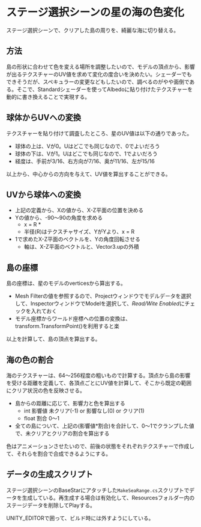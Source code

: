 # ステージ選択シーンの星の海の色変化
ステージ選択シーンで、クリアした島の周りを、綺麗な海に切り替える。

## 方法
島の形状に合わせて色を変える場所を調整したいので、モデルの頂点から、影響が出るテクスチャーのUV値を求めて変化の度合いを決めたい。シェーダーでもできそうだが、スペキュラーの変更などもしたいので、調べるのがやや面倒である。そこで、Standardシェーダーを使ってAlbedoに貼り付けたテクスチャーを動的に書き換えることで実現する。

## 球体からUVへの変換
テクスチャーを貼り付けて調査したところ、星のUV値は以下の通りであった。

- 球体の上は、Vが0。Uはどこでも同じなので、0でよいだろう
- 球体の下は、Vが1。Uはどこでも同じなので、1でよいだろう
- 経度は、手前が3/16、右方向が7/16、奥が11/16、左が15/16

以上から、中心からの方向を与えて、UV値を算出することができる。

## UVから球体への変換
- 上記の定義から、Xの値から、X-Z平面の位置を決める
- Yの値から、-90～90の角度を求める
  - x = R *
  - 半径(R)はテクスチャサイズ、YがYより、x = R
- 1で求めたX-Z平面のベクトルを、Yの角度回転させる
  - 軸は、X-Z平面のベクトルと、Vector3.upの外積

## 島の座標
島の座標は、星のモデルのverticesから算出する。

- Mesh Filterの値を参照するので、Projectウィンドウでモデルデータを選択して、InspectorウィンドウでModelを選択して、*Read/Wite Enabled*にチェックを入れておく
- モデル座標からワールド座標への位置の変換は、transform.TransformPoint()を利用すると楽

以上を計算して、島の頂点を算出する。

## 海の色の割合
海のテクスチャーは、64～256程度の粗いもので計算する。頂点から島の影響を受ける距離を定義して、各頂点ごとにUV値を計算して、そこから既定の範囲にクリア状況の色を反映させる。

- 島からの距離に応じて、影響力と色を算出する
  - int 影響値 未クリア(-1) or 影響なし(0) or クリア(1)
  - float 割合 0～1
- 全ての島について、上記の(影響値*割合)を合計して、0～1でクランプした値で、未クリアとクリアの割合を算出する

色はアニメーションさせたいので、前後の状態をそれぞれテクスチャーで作成して、それらを割合で合成できるようにする。

## データの生成スクリプト
ステージ選択シーンのBaseStarにアタッチした`MakeSeaRange.cs`スクリプトでデータを生成している。再生成する場合は有効化して、Resourcesフォルダー内のステージデータを削除してPlayする。

UNITY_EDITORで囲って、ビルド時には外すようにしている。
